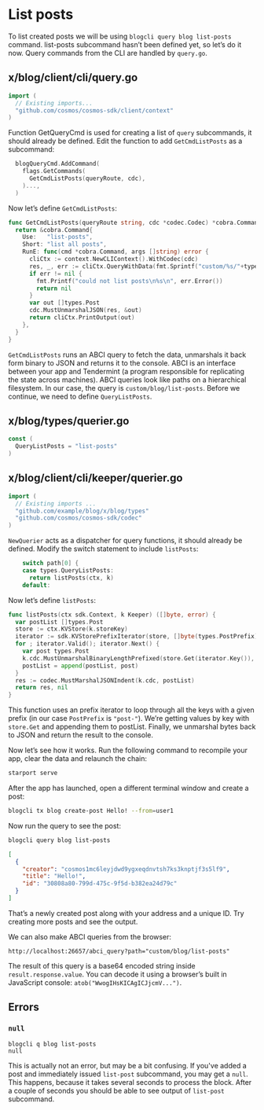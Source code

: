 # List posts

To list created posts we will be using `blogcli query blog list-posts` command. list-posts subcommand hasn’t been defined yet, so let’s do it now. Query commands from the CLI are handled by `query.go`.

## x/blog/client/cli/query.go

```go
import (
  // Existing imports...
  "github.com/cosmos/cosmos-sdk/client/context"
)
```

Function GetQueryCmd is used for creating a list of `query` subcommands, it should already be defined. Edit the function to add `GetCmdListPosts` as a subcommand:

```go
  blogQueryCmd.AddCommand(
    flags.GetCommands(
      GetCmdListPosts(queryRoute, cdc),
    )...,
  )
```

Now let’s define `GetCmdListPosts`:

```go
func GetCmdListPosts(queryRoute string, cdc *codec.Codec) *cobra.Command {
  return &cobra.Command{
    Use:   "list-posts",
    Short: "list all posts",
    RunE: func(cmd *cobra.Command, args []string) error {
      cliCtx := context.NewCLIContext().WithCodec(cdc)
      res, _, err := cliCtx.QueryWithData(fmt.Sprintf("custom/%s/"+types.QueryListPosts, queryRoute), nil)
      if err != nil {
        fmt.Printf("could not list posts\n%s\n", err.Error())
        return nil
      }
      var out []types.Post
      cdc.MustUnmarshalJSON(res, &out)
      return cliCtx.PrintOutput(out)
    },
  }
}
```

`GetCmdListPosts` runs an ABCI query to fetch the data, unmarshals it back form binary to JSON and returns it to the console. ABCI is an interface between your app and Tendermint (a program responsible for replicating the state across machines). ABCI queries look like paths on a hierarchical filesystem. In our case, the query is `custom/blog/list-posts`. Before we continue, we need to define `QueryListPosts`.

## x/blog/types/querier.go

```go
const (
  QueryListPosts = "list-posts"
)
```

## x/blog/client/cli/keeper/querier.go

```go
import (
  // Existing imports ...
  "github.com/example/blog/x/blog/types"
  "github.com/cosmos/cosmos-sdk/codec"
)
```

`NewQuerier` acts as a dispatcher for query functions, it should already be defined. Modify the switch statement to include `listPosts`:

```go
    switch path[0] {
    case types.QueryListPosts:
      return listPosts(ctx, k)
    default:
```

Now let’s define `listPosts`:

```go
func listPosts(ctx sdk.Context, k Keeper) ([]byte, error) {
  var postList []types.Post
  store := ctx.KVStore(k.storeKey)
  iterator := sdk.KVStorePrefixIterator(store, []byte(types.PostPrefix))
  for ; iterator.Valid(); iterator.Next() {
    var post types.Post
    k.cdc.MustUnmarshalBinaryLengthPrefixed(store.Get(iterator.Key()), &post)
    postList = append(postList, post)
  }
  res := codec.MustMarshalJSONIndent(k.cdc, postList)
  return res, nil
}
```

This function uses an prefix iterator to loop through all the keys with a given prefix (in our case `PostPrefix` is `"post-"`). We’re getting values by key with `store.Get` and appending them to postList. Finally, we unmarshal bytes back to JSON and return the result to the console.

Now let’s see how it works. Run the following command to recompile your app, clear the data and relaunch the chain:

```sh
starport serve
```

After the app has launched, open a different terminal window and create a post:

```sh
blogcli tx blog create-post Hello! --from=user1
```

Now run the query to see the post:

```sh
blogcli query blog list-posts
```

```json
[
  {
    "creator": "cosmos1mc6leyjdwd9ygxeqdnvtsh7ks3knptjf3s5lf9",
    "title": "Hello!",
    "id": "30808a80-799d-475c-9f5d-b382ea24d79c"
  }
]
```

That’s a newly created post along with your address and a unique ID. Try creating more posts and see the output.

We can also make ABCI queries from the browser:

```
http://localhost:26657/abci_query?path="custom/blog/list-posts"
```

The result of this query is a base64 encoded string inside `result.response.value`. You can decode it using a browser’s built in JavaScript console: `atob("WwogIHsKICAgICJjcmV...")`.

## Errors

### `null`

```
blogcli q blog list-posts
null
```

This is actually not an error, but may be a bit confusing. If you've added a post and immediately issued `list-post` subcommand, you may get a `null`. This happens, because it takes several seconds to process the block. After a couple of seconds you should be able to see output of `list-post` subcommand.
